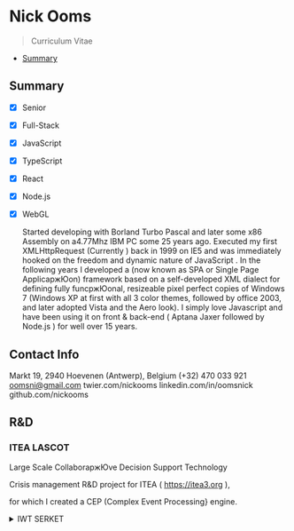 # Nick Ooms

> Curriculum Vitae

- [Summary](#Summary)

## Summary

- [x] Senior
- [x] Full-Stack
- [x] JavaScript
- [x] TypeScript
- [x] React
- [x] Node.js
- [x] WebGL

  Started developing with Borland Turbo Pascal and later some x86 Assembly on a4.77Mhz IBM PC some 25 years ago.
  Executed my first XMLHttpRequest (Currently ) back in 1999 on IE5 and was immediately hooked on the freedom and dynamic nature of JavaScript .
  In the following years I developed a (now known as SPA or Single Page ApplicaржЮon) framework based on a self-developed XML dialect for defining fully funcржЮonal, resizeable pixel perfect copies of Windows 7 (Windows XP at first with all 3 color themes, followed by office 2003, and later adopted Vista and the Aero look).
  I simply love Javascript and have been using it on front & back-end ( Aptana Jaxer followed by Node.js ) for well over 15 years.

## Contact Info

Markt 19, 2940 Hoevenen (Antwerp), Belgium
  (+32) 470 033 921
  oomsni@gmail.com
  twier.com/nickooms
  linkedin.com/in/oomsnick
  github.com/nickooms

## R&D

### ITEA LASCOT

Large Scale CollaboraржЮve Decision Support Technology

Crisis management R&D project for ITEA ( https://itea3.org ),

for which I created a CEP (Complex Event Processing} engine.
</details>
<details>
  <summary>IWT SERKET</summary>

SEcuRisaржЮon KEeps Threats

R&D project using computer vision based on CCTV camera video for IWT (InsржЮtuut voor

InnovaржЮe door Wetenschap en Technologie vlaanderen).

#### GENESIS FP7

European Commission FP7 ( https://ec.europa.eu/research/fp7 ) R&D Project, for

which I developed a semanржЮc modelling framework (Buddata Studio) that can generate

a geospaржЮal database ( MySQL & PostgreSQL ), WebService layer ( SOAP , REST WFS 1.1

- 2.0) and front-end SPA based on XSD schemas of INSPIRE

( https://inspire.ec.europa.eu ) standards.

### Languages

|Lamguage |Level|
|---|---|
|Dutch| Mother Tongue|
|English| Fluent|
|French |Intermediate|

### Education

|Institution|Location|Period|
|---|---|---|
|Computer Science |RUCA| Antwerp| 1996 - 1997|
|Computer Science |SIHA 3 Antwerp| 1994 -1996|
|Industrial Science |Gitok |Kalmthout|1992 - 1994|
|ASO |Sint Jan Berchmanscollege| Merksem |1989 - 1992|

### Skills

#### Development Languages

- JavaScript
  - [x] TypeSript
  - [x] ES3
  - [x] ES5
  - ES6, ES7, ES8

Python

C# : .NET Framework 1.0 - 4.6

VB : 6.0 - .NET Framework 2.0

C : C, C++

Java : Java SE 6, Java SE7

PASCAL : Borland Turbo Pascal

HTML: HTML4, HTML5, DOM, CANVAS

CSS : CSS, CSS3, Sass, SCSS

XML : XSD, XSLT, XQuery, DOM, SOAP

SQL: ANSI SQL 92 тАУ 2011

Assembly : x86, asm.js, WebAssembly

GL : OpenGL WebGL, GLSL

BPMN: BPMN 2.0, BPEL

Frameworks & Technologies

Apollo GraphQL

Docker

Apollo GraphQL

JQuery, JQuery UI, ExtJS, Bootstrap

AngularJS, Angular 2

React, Flux, Redux, React Router,

Databases

Neo4J, Structr

MongoDB, MongooseJS

MySQL, GEOSpaржЮal extensions

PostgreSQL PostGIS,

SQL Server, Oracle PLSQL

OperaржЮng Systems

Microso[ : MSDOS, Windows 3.10 тАУ Windows 10

UNIX based : Linux, Debian, Fedora, Deepin Linux, Ubuntu, Android

Apple : Mac OS X, iOS

Experience

Neanex [ 2018 - current ]

SlickSS [ 2017 ]

Freelance & Open Source Projects [ 2015 тАУ 2016 ]

4C / Cronos [ 1998 тАУ 2015 ]

Business SoluржЮons [ 1997 тАУ 1998 ]

Solvay NV [ 1997 ]

Projects

Robovision 3D labeller

WebGL

ThreeJS

Vue

Node.js

Neanex

WebGL

Node.js

Neo4J

Structr

React

Apollo GraphQL

SlickSS

Docker

CoffeScript

ExtJS

Freelance & Open Source

ReactJS

AngularJS

Javascript

Webpack

RollupJS

WebGL

WebAudio

AGIV

OpenLayers

Node.js

Javascript

CSS

HTML5

XML

JSON

Aptana Jaxer

Buddata Studio (JavaScript-based rich web client)

Buddata UI Framework (JavaScript codebase used by Buddata Studio)

Buddata OGC Web Feature Service 2.0

Enterprise Architect (Sparx)

ShapeChange 2.0

Buddata ebXML3.0 Registry Service

OGC CSW for ebRIM resolver-broker

Bizagi Process Modeler

MySQL

PostgreSQL / PostGIS

IржЮneris

C#

MS Visual Studio

XSLT

MS Word templates

SQLServer

Microso[ AX

Arcelor Mial LogisржЮcs

C#

XSLT

SQL Server

kZenLabs

Java

C#

Node.js

Javascript

HTML5

CSS

XML

JSON

Aptana Jaxer

Buddata Studio

PostgreSQL / PostGIS

MySQL

GENESIS FP7 тАУ 4CT/kZenLabs

Java

C#

Node.js

Javascript

CSS

HTML5

XML

JSON

Apatan Jaxer

Buddata Studio (JavaScript-based rich web client)

Buddata UI Framework (JavaScript codebase used by Buddata Studio)

Buddata OGC Web Feature Service 2.0

Buddata OGC Web Processing Service

Buddata OGC CSW for ebRIM resolver-broker

PostgreSQL/PostGIS

MySQL

